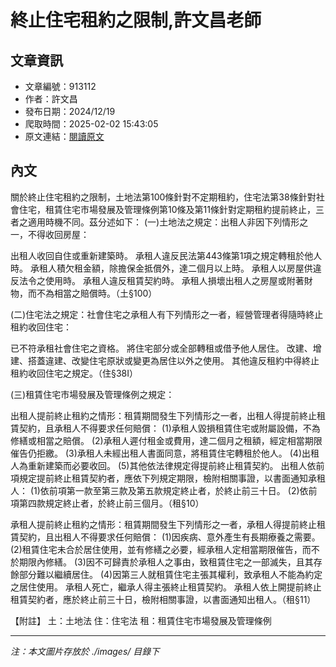 # 終止住宅租約之限制,許文昌老師

## 文章資訊
- 文章編號：913112
- 作者：許文昌
- 發布日期：2024/12/19
- 爬取時間：2025-02-02 15:43:05
- 原文連結：[閱讀原文](https://real-estate.get.com.tw/Columns/detail.aspx?no=913112)

## 內文
關於終止住宅租約之限制，土地法第100條針對不定期租約，住宅法第38條針對社會住宅，租賃住宅市場發展及管理條例第10條及第11條針對定期租約提前終止，三者之適用時機不同。茲分述如下：
(一)土地法之規定：出租人非因下列情形之一，不得收回房屋：

出租人收回自住或重新建築時。
承租人違反民法第443條第1項之規定轉租於他人時。
承租人積欠租金額，除擔保金抵償外，達二個月以上時。
承租人以房屋供違反法令之使用時。
承租人違反租賃契約時。
承租人損壞出租人之房屋或附著財物，而不為相當之賠償時。（土§100）

(二)住宅法之規定：社會住宅之承租人有下列情形之一者，經營管理者得隨時終止租約收回住宅：

已不符承租社會住宅之資格。
將住宅部分或全部轉租或借予他人居住。
改建、增建、搭蓋違建、改變住宅原狀或變更為居住以外之使用。
其他違反租約中得終止租約收回住宅之規定。（住§38I）

(三)租賃住宅市場發展及管理條例之規定：


出租人提前終止租約之情形：租賃期間發生下列情形之一者，出租人得提前終止租賃契約，且承租人不得要求任何賠償： (1)承租人毀損租賃住宅或附屬設備，不為修繕或相當之賠償。 (2)承租人遲付租金或費用，達二個月之租額，經定相當期限催告仍拒繳。 (3)承租人未經出租人書面同意，將租賃住宅轉租於他人。 (4)出租人為重新建築而必要收回。 (5)其他依法律規定得提前終止租賃契約。
出租人依前項規定提前終止租賃契約者，應依下列規定期限，檢附相關事證，以書面通知承租人： (1)依前項第一款至第三款及第五款規定終止者，於終止前三十日。 (2)依前項第四款規定終止者，於終止前三個月。（租§10）


承租人提前終止租約之情形：租賃期間發生下列情形之一者，承租人得提前終止租賃契約，且出租人不得要求任何賠償： (1)因疾病、意外產生有長期療養之需要。 (2)租賃住宅未合於居住使用，並有修繕之必要，經承租人定相當期限催告，而不於期限內修繕。 (3)因不可歸責於承租人之事由，致租賃住宅之一部滅失，且其存餘部分難以繼續居住。 (4)因第三人就租賃住宅主張其權利，致承租人不能為約定之居住使用。
承租人死亡，繼承人得主張終止租賃契約。
承租人依上開提前終止租賃契約者，應於終止前三十日，檢附相關事證，以書面通知出租人。（租§11）


【附註】 土：土地法 住：住宅法 租：租賃住宅市場發展及管理條例

---
*注：本文圖片存放於 ./images/ 目錄下*
